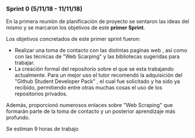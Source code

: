 ### Sprint 0 (5/11/18 - 11/11/18)

En la primera reunión de planificación de proyecto se sentaron las ideas del mismo y se marcaron los objetivos de este **primer Sprint**.

Los objetivos concretados de este primer sprint fueron:
*	Realizar una toma de contacto con las distintas paginas web , así como con las técnicas de "Web Scarping" y las bibliotecas sugeridas para trabajar.
*	La creación formal del repositorio sobre el que se esta trabajando actualmente. Para un mejor uso el tutor recomendó la adquisición del "Github Student Developer Pack" , el cual fue solicitado y ha sido ya recibido, permitiendo entre otras muchas cosas el uso de los repositorios privados. 

Además, proporcionó numerosos enlaces sobre "Web Scraping" que formarán parte de la toma de contacto y un posterior aprendizaje más profundo.

Se estiman 9 horas de trabajo


